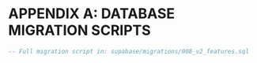 # APPENDIX A: DATABASE MIGRATION SCRIPTS

```sql
-- Full migration script in: supabase/migrations/008_v2_features.sql
```
